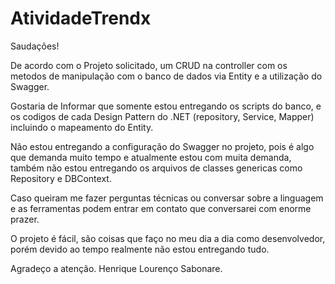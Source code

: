 # AtividadeTrendx

Saudações!

De acordo com o Projeto solicitado, um CRUD na controller com os metodos de manipulação com o banco de dados via Entity e a utilização do Swagger.

Gostaria de Informar que somente estou entregando os scripts do banco, e os codigos de cada Design Pattern do .NET (repository, Service, Mapper) incluindo o mapeamento do Entity.

Não estou entregando a configuração do Swagger no projeto, pois é algo que demanda muito tempo e atualmente estou com muita demanda, também não estou entregando os arquivos de classes genericas como Repository e DBContext.

Caso queiram me fazer perguntas técnicas ou conversar sobre a linguagem e as ferramentas podem entrar em contato que conversarei com enorme prazer.

O projeto é fácil, são coisas que faço no meu dia a dia como desenvolvedor, porém devido ao tempo realmente não estou entregando tudo.

Agradeço a atenção.
Henrique Lourenço Sabonare.
